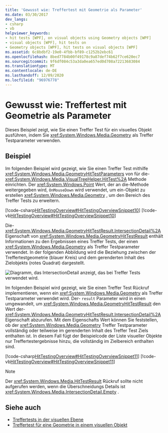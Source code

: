 ```yaml
---
title: 'Gewusst wie: Treffertest mit Geometrie als Parameter'
ms.date: 03/30/2017
dev_langs:
- csharp
- vb
helpviewer_keywords:
- hit tests [WPF], on visual objects using Geometry objects [WPF]
- visual objects [WPF], hit tests on
- Geometry objects [WPF], hit tests on visual objects [WPF]
ms.assetid: 6c8bdbf2-19e0-4fbb-bf89-c1252b2ebc61
ms.openlocfilehash: 8bed7784b00f49178c9a87def74b62f7ce620ec7
ms.sourcegitcommit: 9f6df084c53a3da0ea657ed0d708a72213683084
ms.translationtype: MT
ms.contentlocale: de-DE
ms.lasthandoff: 12/09/2020
ms.locfileid: "96976778"
---
```

# <a name="how-to-hit-test-using-geometry-as-a-parameter"></a>Gewusst wie: Treffertest mit Geometrie als Parameter
Dieses Beispiel zeigt, wie Sie einen Treffer Test für ein visuelles Objekt ausführen, indem Sie <xref:System.Windows.Media.Geometry> als Treffer Testparameter verwenden.  
  
## <a name="example"></a>Beispiel  
 Im folgenden Beispiel wird gezeigt, wie Sie einen Treffer Test mithilfe <xref:System.Windows.Media.GeometryHitTestParameters> von für die- <xref:System.Windows.Media.VisualTreeHelper.HitTest%2A> Methode einrichten. Der <xref:System.Windows.Point> Wert, der an die-Methode weitergegeben wird, `OnMouseDown` wird verwendet, um ein-Objekt zu erstellen <xref:System.Windows.Media.Geometry> , um den Bereich des Treffer Tests zu erweitern.  
  
 [!code-csharp[HitTestingOverview#HitTestingOverviewSnippet10](~/samples/snippets/csharp/VS_Snippets_Wpf/HitTestingOverview/CSharp/GeometryHitTest.cs#hittestingoverviewsnippet10)]
 [!code-vb[HitTestingOverview#HitTestingOverviewSnippet10](~/samples/snippets/visualbasic/VS_Snippets_Wpf/HitTestingOverview/visualbasic/geometryhittest.vb#hittestingoverviewsnippet10)]  
  
 Die- <xref:System.Windows.Media.GeometryHitTestResult.IntersectionDetail%2A> Eigenschaft von <xref:System.Windows.Media.GeometryHitTestResult> enthält Informationen zu den Ergebnissen eines Treffer Tests, der einen <xref:System.Windows.Media.Geometry> als Treffer Testparameter verwendet. In der folgenden Abbildung wird die Beziehung zwischen der Treffertestgeometrie (blauer Kreis) und dem gerenderten Inhalt des Zielobjekts (rotes Quadrat) dargestellt.  
  
 ![Diagramm, das IntersectionDetail anzeigt, das bei Treffer Tests verwendet wird.](./media/how-to-hit-test-using-geometry-as-a-parameter/intersectiondetail-hit-test.png)  
  
 Im folgenden Beispiel wird gezeigt, wie Sie einen Treffer Test Rückruf implementieren, wenn ein <xref:System.Windows.Media.Geometry> als Treffer Testparameter verwendet wird. Der- `result` Parameter wird in einen umgewandelt, um <xref:System.Windows.Media.GeometryHitTestResult> den Wert der- <xref:System.Windows.Media.GeometryHitTestResult.IntersectionDetail%2A> Eigenschaft abzurufen. Mit dem Eigenschafts Wert können Sie feststellen, ob der <xref:System.Windows.Media.Geometry> Treffer Testparameter vollständig oder teilweise im gerenderten Inhalt des Treffer Test Ziels enthalten ist. In diesem Fall fügt der Beispielcode der Liste visueller Objekte nur Treffertestergebnisse hinzu, die vollständig im Zielbereich enthalten sind.  
  
 [!code-csharp[HitTestingOverview#HitTestingOverviewSnippet11](~/samples/snippets/csharp/VS_Snippets_Wpf/HitTestingOverview/CSharp/GeometryHitTest.cs#hittestingoverviewsnippet11)]
 [!code-vb[HitTestingOverview#HitTestingOverviewSnippet11](~/samples/snippets/visualbasic/VS_Snippets_Wpf/HitTestingOverview/visualbasic/geometryhittest.vb#hittestingoverviewsnippet11)]  
  
> [!NOTE]
> Der <xref:System.Windows.Media.HitTestResult> Rückruf sollte nicht aufgerufen werden, wenn die Überschneidungs Details ist <xref:System.Windows.Media.IntersectionDetail.Empty> .  
  
## <a name="see-also"></a>Siehe auch

- [Treffertests in der visuellen Ebene](hit-testing-in-the-visual-layer.md)
- [Treffertest für eine Geometrie in einem visuellen Objekt](how-to-hit-test-geometry-in-a-visual.md)
